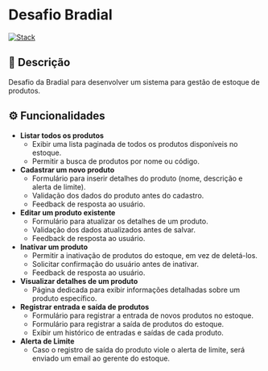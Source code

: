# Desafio Bradial

[![Stack](https://skillicons.dev/icons?i=nextjs,nestjs,postgresql,kafka,docker&theme=light)](https://skillicons.dev)

## 📝 Descrição

Desafio da Bradial para desenvolver um sistema para gestão de estoque de produtos.

## ⚙️ Funcionalidades

- **Listar todos os produtos**
  - Exibir uma lista paginada de todos os produtos disponíveis no estoque.
  - Permitir a busca de produtos por nome ou código.
- **Cadastrar um novo produto**
  - Formulário para inserir detalhes do produto (nome, descrição e alerta de limite).
  - Validação dos dados do produto antes do cadastro.
  - Feedback de resposta ao usuário.
- **Editar um produto existente**
  - Formulário para atualizar os detalhes de um produto.
  - Validação dos dados atualizados antes de salvar.
  - Feedback de resposta ao usuário.
- **Inativar um produto**
  - Permitir a inativação de produtos do estoque, em vez de deletá-los.
  - Solicitar confirmação do usuário antes de inativar.
  - Feedback de resposta ao usuário.
- **Visualizar detalhes de um produto**
  - Página dedicada para exibir informações detalhadas sobre um produto específico.
- **Registrar entrada e saída de produtos**
  - Formulário para registrar a entrada de novos produtos no estoque.
  - Formulário para registrar a saída de produtos do estoque.
  - Exibir um histórico de entradas e saídas de cada produto.
- **Alerta de Limite**
  - Caso o registro de saída do produto viole o alerta de limite, será enviado um email ao gerente do estoque.
